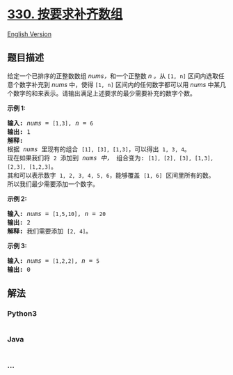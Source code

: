 # [330. 按要求补齐数组](https://leetcode-cn.com/problems/patching-array)

[English Version](https://cdn.jsdelivr.net/gh/doocs/leetcode@main/solution/0300-0399/0330.Patching%20Array/README_EN.md)

## 题目描述

<!-- 这里写题目描述 -->

<p>给定一个已排序的正整数数组 <em>nums，</em>和一个正整数&nbsp;<em>n 。</em>从&nbsp;<code>[1, n]</code>&nbsp;区间内选取任意个数字补充到&nbsp;<em>nums&nbsp;</em>中，使得&nbsp;<code>[1, n]</code>&nbsp;区间内的任何数字都可以用&nbsp;<em>nums&nbsp;</em>中某几个数字的和来表示。请输出满足上述要求的最少需要补充的数字个数。</p>

<p><strong>示例&nbsp;1:</strong></p>

<pre><strong>输入: </strong><em>nums</em> = <code>[1,3]</code>, <em>n</em> = <code>6</code>
<strong>输出: </strong>1 
<strong>解释:</strong>
根据<em> nums&nbsp;</em>里现有的组合&nbsp;<code>[1], [3], [1,3]</code>，可以得出&nbsp;<code>1, 3, 4</code>。
现在如果我们将&nbsp;<code>2</code>&nbsp;添加到&nbsp;<em>nums 中，</em>&nbsp;组合变为: <code>[1], [2], [3], [1,3], [2,3], [1,2,3]</code>。
其和可以表示数字&nbsp;<code>1, 2, 3, 4, 5, 6</code>，能够覆盖&nbsp;<code>[1, 6]</code>&nbsp;区间里所有的数。
所以我们最少需要添加一个数字。</pre>

<p><strong>示例 2:</strong></p>

<pre><strong>输入: </strong><em>nums</em> = <code>[1,5,10]</code>, <em>n</em> = <code>20</code>
<strong>输出:</strong> 2
<strong>解释: </strong>我们需要添加&nbsp;<code>[2, 4]</code>。
</pre>

<p><strong>示例&nbsp;3:</strong></p>

<pre><strong>输入: </strong><em>nums</em> = <code>[1,2,2]</code>, <em>n</em> = <code>5</code>
<strong>输出:</strong> 0
</pre>


## 解法

<!-- 这里可写通用的实现逻辑 -->

<!-- tabs:start -->

### **Python3**

<!-- 这里可写当前语言的特殊实现逻辑 -->

```python

```

### **Java**

<!-- 这里可写当前语言的特殊实现逻辑 -->

```java

```

### **...**

```

```

<!-- tabs:end -->

